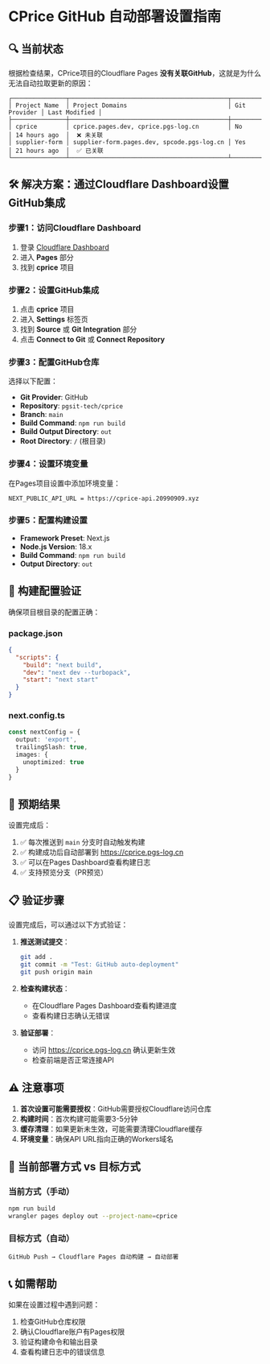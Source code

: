 # CPrice GitHub 自动部署设置指南

## 🔍 当前状态

根据检查结果，CPrice项目的Cloudflare Pages **没有关联GitHub**，这就是为什么无法自动拉取更新的原因：

```
┌───────────────┬────────────────────────────────────────────┬──────────────┬───────────────┐
│ Project Name  │ Project Domains                            │ Git Provider │ Last Modified │
├───────────────┼────────────────────────────────────────────┼──────────────┼───────────────┤
│ cprice        │ cprice.pages.dev, cprice.pgs-log.cn        │ No           │ 14 hours ago  │  ❌ 未关联
│ supplier-form │ supplier-form.pages.dev, spcode.pgs-log.cn │ Yes          │ 21 hours ago  │  ✅ 已关联
└───────────────┴────────────────────────────────────────────┴──────────────┴───────────────┘
```

## 🛠️ 解决方案：通过Cloudflare Dashboard设置GitHub集成

### 步骤1：访问Cloudflare Dashboard
1. 登录 [Cloudflare Dashboard](https://dash.cloudflare.com/)
2. 进入 **Pages** 部分
3. 找到 **cprice** 项目

### 步骤2：设置GitHub集成
1. 点击 **cprice** 项目
2. 进入 **Settings** 标签页
3. 找到 **Source** 或 **Git Integration** 部分
4. 点击 **Connect to Git** 或 **Connect Repository**

### 步骤3：配置GitHub仓库
选择以下配置：
- **Git Provider**: GitHub
- **Repository**: `pgsit-tech/cprice`
- **Branch**: `main`
- **Build Command**: `npm run build`
- **Build Output Directory**: `out`
- **Root Directory**: `/` (根目录)

### 步骤4：设置环境变量
在Pages项目设置中添加环境变量：
```
NEXT_PUBLIC_API_URL = https://cprice-api.20990909.xyz
```

### 步骤5：配置构建设置
- **Framework Preset**: Next.js
- **Node.js Version**: 18.x
- **Build Command**: `npm run build`
- **Output Directory**: `out`

## 🔧 构建配置验证

确保项目根目录的配置正确：

### package.json
```json
{
  "scripts": {
    "build": "next build",
    "dev": "next dev --turbopack",
    "start": "next start"
  }
}
```

### next.config.ts
```typescript
const nextConfig = {
  output: 'export',
  trailingSlash: true,
  images: {
    unoptimized: true
  }
}
```

## 🚀 预期结果

设置完成后：
1. ✅ 每次推送到 `main` 分支时自动触发构建
2. ✅ 构建成功后自动部署到 https://cprice.pgs-log.cn
3. ✅ 可以在Pages Dashboard查看构建日志
4. ✅ 支持预览分支（PR预览）

## 📋 验证步骤

设置完成后，可以通过以下方式验证：

1. **推送测试提交**：
   ```bash
   git add .
   git commit -m "Test: GitHub auto-deployment"
   git push origin main
   ```

2. **检查构建状态**：
   - 在Cloudflare Pages Dashboard查看构建进度
   - 查看构建日志确认无错误

3. **验证部署**：
   - 访问 https://cprice.pgs-log.cn 确认更新生效
   - 检查前端是否正常连接API

## ⚠️ 注意事项

1. **首次设置可能需要授权**：GitHub需要授权Cloudflare访问仓库
2. **构建时间**：首次构建可能需要3-5分钟
3. **缓存清理**：如果更新未生效，可能需要清理Cloudflare缓存
4. **环境变量**：确保API URL指向正确的Workers域名

## 🔄 当前部署方式 vs 目标方式

### 当前方式（手动）
```bash
npm run build
wrangler pages deploy out --project-name=cprice
```

### 目标方式（自动）
```
GitHub Push → Cloudflare Pages 自动构建 → 自动部署
```

## 📞 如需帮助

如果在设置过程中遇到问题：
1. 检查GitHub仓库权限
2. 确认Cloudflare账户有Pages权限
3. 验证构建命令和输出目录
4. 查看构建日志中的错误信息
